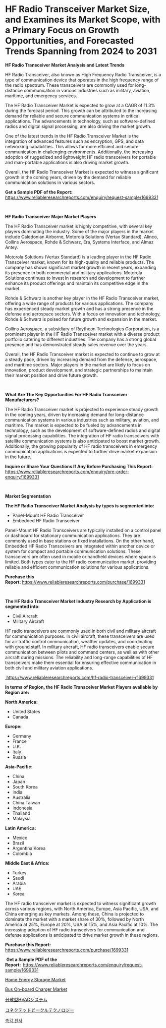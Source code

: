 <p><h1>HF Radio Transceiver Market Size, and Examines its Market Scope, with a Primary Focus on Growth Opportunities, and Forecasted Trends Spanning from 2024 to 2031</h1></p><p><strong>HF Radio Transceiver Market Analysis and Latest Trends</strong></p>
<p><p>HF Radio Transceiver, also known as High Frequency Radio Transceiver, is a type of communication device that operates in the high frequency range of the radio spectrum. These transceivers are commonly used for long-distance communication in various industries such as military, aviation, maritime, and emergency services.</p><p>The HF Radio Transceiver Market is expected to grow at a CAGR of 11.3% during the forecast period. This growth can be attributed to the increasing demand for reliable and secure communication systems in critical applications. The advancements in technology, such as software-defined radios and digital signal processing, are also driving the market growth.</p><p>One of the latest trends in the HF Radio Transceiver Market is the integration of advanced features such as encryption, GPS, and data networking capabilities. This allows for more efficient and secure communication in challenging environments. Additionally, the increasing adoption of ruggedized and lightweight HF radio transceivers for portable and man-portable applications is also driving market growth.</p><p>Overall, the HF Radio Transceiver Market is expected to witness significant growth in the coming years, driven by the demand for reliable communication solutions in various sectors.</p></p>
<p><strong>Get a Sample PDF of the Report:&nbsp;</strong> <a href="https://www.reliableresearchreports.com/enquiry/request-sample/1699331">https://www.reliableresearchreports.com/enquiry/request-sample/1699331</a></p>
<p>&nbsp;</p>
<p><strong>HF Radio Transceiver Major Market Players</strong></p>
<p><p>The HF Radio Transceiver market is highly competitive, with several key players dominating the industry. Some of the major players in the market include Caledonian Airborne, Motorola Solutions (Vertax Standard), Alinco, Collins Aerospace, Rohde & Schwarz, Era, Systems Interface, and Almaz Antey.</p><p>Motorola Solutions (Vertax Standard) is a leading player in the HF Radio Transceiver market, known for its high-quality and reliable products. The company has shown significant market growth in recent years, expanding its presence in both commercial and military applications. Motorola Solutions continues to invest in research and development to further enhance its product offerings and maintain its competitive edge in the market.</p><p>Rohde & Schwarz is another key player in the HF Radio Transceiver market, offering a wide range of products for various applications. The company has experienced steady market growth and has a strong presence in the defense and aerospace sectors. With a focus on innovation and technology, Rohde & Schwarz is poised for future growth and expansion in the market.</p><p>Collins Aerospace, a subsidiary of Raytheon Technologies Corporation, is a prominent player in the HF Radio Transceiver market with a diverse product portfolio catering to different industries. The company has a strong global presence and has demonstrated steady sales revenue over the years.</p><p>Overall, the HF Radio Transceiver market is expected to continue to grow at a steady pace, driven by increasing demand from the defense, aerospace, and maritime sectors. Major players in the market are likely to focus on innovation, product development, and strategic partnerships to maintain their market position and drive future growth.</p></p>
<p>&nbsp;</p>
<p><strong>What Are The Key Opportunities For HF Radio Transceiver Manufacturers?</strong></p>
<p><p>The HF Radio Transceiver market is projected to experience steady growth in the coming years, driven by increasing demand for long-distance communication systems in various industries such as military, aviation, and maritime. The market is expected to be fueled by advancements in technology, such as the development of software-defined radios and digital signal processing capabilities. The integration of HF radio transceivers with satellite communication systems is also anticipated to boost market growth. Additionally, the growing popularity of HF radio transceivers in emergency communication applications is expected to further drive market expansion in the future.</p></p>
<p><strong>Inquire or Share Your Questions If Any Before Purchasing This Report:</strong> <a href="https://www.reliableresearchreports.com/enquiry/pre-order-enquiry/1699331">https://www.reliableresearchreports.com/enquiry/pre-order-enquiry/1699331</a></p>
<p>&nbsp;</p>
<p><strong>Market Segmentation</strong></p>
<p><strong>The HF Radio Transceiver Market Analysis by types is segmented into:</strong></p>
<p><ul><li>Panel-Mount HF Radio Transceiver</li><li>Embedded HF Radio Transceiver</li></ul></p>
<p><p>Panel-Mount HF Radio Transceivers are typically installed on a control panel or dashboard for stationary communication applications. They are commonly used in base stations or fixed installations. On the other hand, Embedded HF Radio Transceivers are integrated within another device or system for compact and portable communication solutions. These transceivers are often used in mobile or handheld devices where space is limited. Both types cater to the HF radio communication market, providing reliable and efficient communication solutions for various applications.</p></p>
<p><strong>Purchase this Report:&nbsp;</strong><a href="https://www.reliableresearchreports.com/purchase/1699331">https://www.reliableresearchreports.com/purchase/1699331</a></p>
<p>&nbsp;</p>
<p><strong>The HF Radio Transceiver Market Industry Research by Application is segmented into:</strong></p>
<p><ul><li>Civil Aircraft</li><li>Military Aircraft</li></ul></p>
<p><p>HF radio transceivers are commonly used in both civil and military aircraft for communication purposes. In civil aircraft, these transceivers are used for air traffic control communication, weather updates, and coordinating with ground staff. In military aircraft, HF radio transceivers enable secure communication between pilots and command centers, as well as with other aircraft during missions. The reliability and long-range capabilities of HF transceivers make them essential for ensuring effective communication in both civil and military aviation applications.</p></p>
<p><a href="https://www.reliableresearchreports.com/hf-radio-transceiver-r1699331">&nbsp;https://www.reliableresearchreports.com/hf-radio-transceiver-r1699331</a></p>
<p><strong>In terms of Region, the HF Radio Transceiver Market Players available by Region are:</strong></p>
<p>
    <p> <strong> North America: </strong>
        <ul>
            <li>United States</li>
            <li>Canada</li>
        </ul>
        </p> 
    <p> <strong> Europe: </strong>
        <ul>
            <li>Germany</li>
            <li>France</li>
            <li>U.K.</li>
            <li>Italy</li>
            <li>Russia</li>
        </ul>
        </p> 
    <p> <strong> Asia-Pacific: </strong>
        <ul>
            <li>China</li>
            <li>Japan</li>
            <li>South Korea</li>
            <li>India</li>
            <li>Australia</li>
            <li>China Taiwan</li>
            <li>Indonesia</li>
            <li>Thailand</li>
            <li>Malaysia</li>
        </ul>
        </p> 
    <p> <strong> Latin America: </strong>
        <ul>
            <li>Mexico</li>
            <li>Brazil</li>
            <li>Argentina Korea</li>
            <li>Colombia</li>
        </ul>
        </p> 
    <p> <strong> Middle East & Africa: </strong>
        <ul>
            <li>Turkey</li>
            <li>Saudi</li>
            <li>Arabia</li>
            <li>UAE</li>
            <li>Korea</li>
        </ul>
    </p>
    </p>
<p><p>The HF radio transceiver market is expected to witness significant growth across various regions, with North America, Europe, Asia Pacific, USA, and China emerging as key markets. Among these, China is projected to dominate the market with a market share of 30%, followed by North America at 25%, Europe at 20%, USA at 15%, and Asia Pacific at 10%. The increasing adoption of HF radio transceivers for communication and defense applications is anticipated to drive market growth in these regions.</p></p>
<p><strong>Purchase this Report: </strong><a href="https://www.reliableresearchreports.com/purchase/1699331">https://www.reliableresearchreports.com/purchase/1699331</a></p>
<p>&nbsp;<strong>Get a Sample PDF of the Report:&nbsp;&nbsp;</strong><a href="https://www.reliableresearchreports.com/enquiry/request-sample/1699331">https://www.reliableresearchreports.com/enquiry/request-sample/1699331</a></p>
<p><strong></strong></p>
<p><p><a href="https://github.com/timeliteaut/Market-Research-Report-List-2/blob/main/home-energy-storage-market.md">Home Energy Storage Market</a></p><p><a href="https://github.com/bobicer/Market-Research-Report-List-3/blob/main/bus-on-board-charger-market.md">Bus On-board Charger Market</a></p><p><a href="https://medium.com/@maureenbiologist34/%E5%88%86%E6%95%A3%E5%9E%8B%E3%81%AEhvac%E3%82%B7%E3%82%B9%E3%83%86%E3%83%A0%E5%B8%82%E5%A0%B4%E3%81%AF-2031%E5%B9%B4%E3%81%BE%E3%81%A7%E3%81%AE%E5%B8%82%E5%A0%B4%E3%82%B7%E3%82%A7%E3%82%A2-%E8%A6%8F%E6%A8%A1-%E4%BA%88%E6%B8%AC%E3%82%92%E9%87%8D%E8%A6%96%E3%81%97%E3%81%A6%E3%81%84%E3%81%BE%E3%81%99-4cef1ee6a873">分散型HVACシステム</a></p><p><a href="https://medium.com/@jasohung45456/%E7%B9%8B%E3%81%8C%E3%82%8C%E3%81%9F%E8%BB%8A%E4%B8%A1%E6%8A%80%E8%A1%93%E5%B8%82%E5%A0%B4-2031%E5%B9%B4%E3%81%BE%E3%81%A7%E3%81%AE%E6%88%90%E5%8A%9F%E3%81%97%E3%81%9F%E3%83%93%E3%82%B8%E3%83%8D%E3%82%B9%E6%88%A6%E7%95%A5%E3%81%AE%E3%82%AB%E3%82%AE-b1fbde851b93">コネクテッドビークルテクノロジー</a></p><p><a href="https://github.com/RonSpencer61/Market-Research-Report-List-1/blob/main/217986864385.md">촉각 센서</a></p></p>